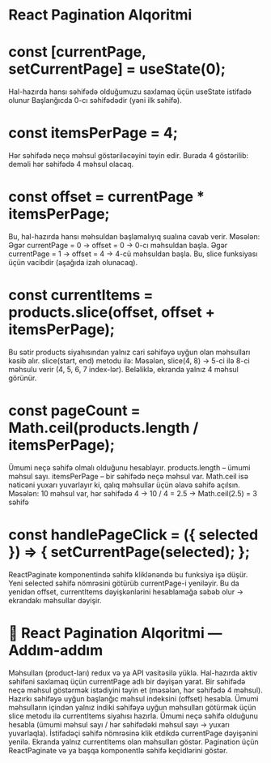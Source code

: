 # React Pagination Alqoritmi

# const [currentPage, setCurrentPage] = useState(0);
Hal-hazırda hansı səhifədə olduğumuzu saxlamaq üçün useState istifadə olunur
Başlanğıcda 0-cı səhifədədir (yəni ilk səhifə).


# const itemsPerPage = 4;
Hər səhifədə neçə məhsul göstəriləcəyini təyin edir.
Burada 4 göstərilib: deməli hər səhifədə 4 məhsul olacaq.


# const offset = currentPage * itemsPerPage;
Bu, hal-hazırda hansı məhsuldan başlamalıyıq sualına cavab verir.
Məsələn:
Əgər currentPage = 0 → offset = 0 → 0-cı məhsuldan başla.
Əgər currentPage = 1 → offset = 4 → 4-cü məhsuldan başla.
Bu, slice funksiyası üçün vacibdir (aşağıda izah olunacaq).


# const currentItems = products.slice(offset, offset + itemsPerPage);
Bu sətir products siyahısından yalnız cari səhifəyə uyğun olan məhsulları kəsib alır.
slice(start, end) metodu ilə:
Məsələn, slice(4, 8) → 5-ci ilə 8-ci məhsulu verir (4, 5, 6, 7 index-lər).
Beləliklə, ekranda yalnız 4 məhsul görünür.



# const pageCount = Math.ceil(products.length / itemsPerPage);
Ümumi neçə səhifə olmalı olduğunu hesablayır.
products.length – ümumi məhsul sayı.
itemsPerPage – bir səhifədə neçə məhsul var.
Math.ceil isə nəticəni yuxarı yuvarlayır ki, qalıq məhsullar üçün əlavə səhifə açılsın.
Məsələn:
10 məhsul var, hər səhifədə 4 → 10 / 4 = 2.5 → Math.ceil(2.5) = 3 səhifə



# const handlePageClick = ({ selected }) => { setCurrentPage(selected); };
ReactPaginate komponentində səhifə kliklənəndə bu funksiya işə düşür.
Yeni selected səhifə nömrəsini götürüb currentPage-i yeniləyir.
Bu da yenidən offset, currentItems dəyişkənlərini hesablamağa səbəb olur → ekrandakı məhsullar dəyişir.







# 🔹 React Pagination Alqoritmi — Addım-addım
Məhsulları (product-ları) redux və ya API vasitəsilə yüklə.
Hal-hazırda aktiv səhifəni saxlamaq üçün currentPage adlı bir dəyişən yarat.
Bir səhifədə neçə məhsul göstərmək istədiyini təyin et (məsələn, hər səhifədə 4 məhsul).
Hazırkı səhifəyə uyğun başlanğıc məhsul indeksini (offset) hesabla.
Ümumi məhsulların içindən yalnız indiki səhifəyə uyğun məhsulları götürmək üçün slice metodu ilə currentItems siyahısı hazırla.
Ümumi neçə səhifə olduğunu hesabla (ümumi məhsul sayı / hər səhifədəki məhsul sayı → yuxarı yuvarlaqla).
İstifadəçi səhifə nömrəsinə klik etdikdə currentPage dəyişənini yenilə.
Ekranda yalnız currentItems olan məhsulları göstər.
Pagination üçün ReactPaginate və ya başqa komponentlə səhifə keçidlərini göstər.